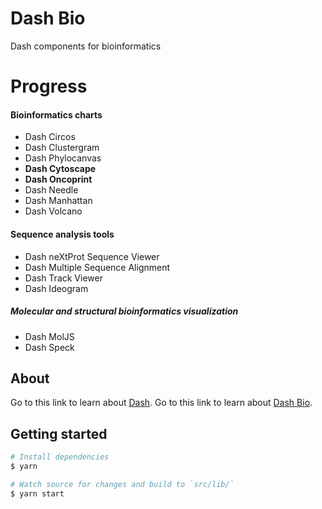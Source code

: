 # Dash Bio

Dash components for bioinformatics

# Progress

#### Bioinformatics charts

- Dash Circos
- Dash Clustergram
- Dash Phylocanvas
- **Dash Cytoscape**
- **Dash Oncoprint**
- Dash Needle
- Dash Manhattan
- Dash Volcano

#### Sequence analysis tools

- Dash neXtProt Sequence Viewer
- Dash Multiple Sequence Alignment
- Dash Track Viewer
- Dash Ideogram

##### Molecular and structural bioinformatics visualization

- Dash MolJS
- Dash Speck

## About

Go to this link to learn about [Dash](https://plot.ly/products/dash/).
Go to this link to learn about [Dash Bio](https://dash.bio).

## Getting started

```sh
# Install dependencies
$ yarn

# Watch source for changes and build to `src/lib/`
$ yarn start
```
